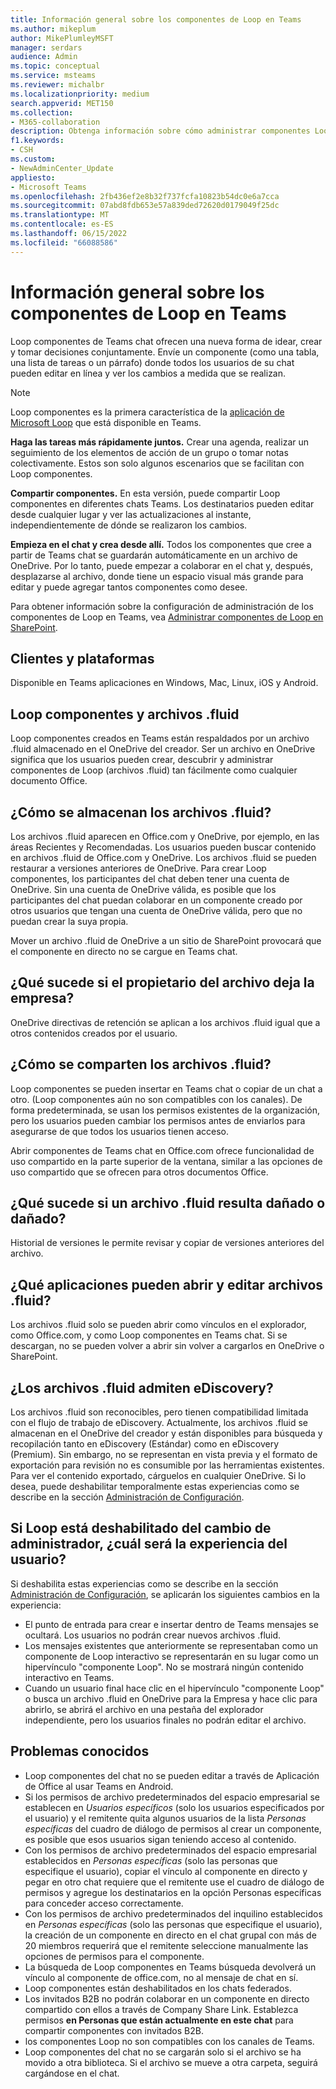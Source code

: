 ```yaml
---
title: Información general sobre los componentes de Loop en Teams
ms.author: mikeplum
author: MikePlumleyMSFT
manager: serdars
audience: Admin
ms.topic: conceptual
ms.service: msteams
ms.reviewer: michalbr
ms.localizationpriority: medium
search.appverid: MET150
ms.collection:
- M365-collaboration
description: Obtenga información sobre cómo administrar componentes Loop en Teams.
f1.keywords:
- CSH
ms.custom:
- NewAdminCenter_Update
appliesto:
- Microsoft Teams
ms.openlocfilehash: 2fb436ef2e8b32f737fcfa10823b54dc0e6a7cca
ms.sourcegitcommit: 07abd8fdb653e57a839ded72620d0179049f25dc
ms.translationtype: MT
ms.contentlocale: es-ES
ms.lasthandoff: 06/15/2022
ms.locfileid: "66088586"
---
```

# <a name="overview-of-loop-components-in-teams"></a>Información general sobre los componentes de Loop en Teams

Loop componentes de Teams chat ofrecen una nueva forma de idear, crear y tomar decisiones conjuntamente. Envíe un componente (como una tabla, una lista de tareas o un párrafo) donde todos los usuarios de su chat pueden editar en línea y ver los cambios a medida que se realizan. 

> [!Note]
> Loop componentes es la primera característica de la [aplicación de Microsoft Loop](https://www.microsoft.com/en-us/microsoft-loop) que está disponible en Teams. 

**Haga las tareas más rápidamente juntos.** Crear una agenda, realizar un seguimiento de los elementos de acción de un grupo o tomar notas colectivamente. Estos son solo algunos escenarios que se facilitan con Loop componentes.

**Compartir componentes.** En esta versión, puede compartir Loop componentes en diferentes chats Teams. Los destinatarios pueden editar desde cualquier lugar y ver las actualizaciones al instante, independientemente de dónde se realizaron los cambios.

**Empieza en el chat y crea desde allí.** Todos los componentes que cree a partir de Teams chat se guardarán automáticamente en un archivo de OneDrive. Por lo tanto, puede empezar a colaborar en el chat y, después, desplazarse al archivo, donde tiene un espacio visual más grande para editar y puede agregar tantos componentes como desee.

Para obtener información sobre la configuración de administración de los componentes de Loop en Teams, vea [Administrar componentes de Loop en SharePoint](/sharepoint/manage-loop-components).

## <a name="clients-and-platforms"></a>Clientes y plataformas

Disponible en Teams aplicaciones en Windows, Mac, Linux, iOS y Android.

## <a name="loop-components-and-fluid-files"></a>Loop componentes y archivos .fluid

Loop componentes creados en Teams están respaldados por un archivo .fluid almacenado en el OneDrive del creador. Ser un archivo en OneDrive significa que los usuarios pueden crear, descubrir y administrar componentes de Loop (archivos .fluid) tan fácilmente como cualquier documento Office. 

## <a name="how-are-fluid--files-stored"></a>¿Cómo se almacenan los archivos .fluid?

Los archivos .fluid aparecen en Office.com y OneDrive, por ejemplo, en las áreas Recientes y Recomendadas. Los usuarios pueden buscar contenido en archivos .fluid de Office.com y OneDrive. Los archivos .fluid se pueden restaurar a versiones anteriores de OneDrive. Para crear Loop componentes, los participantes del chat deben tener una cuenta de OneDrive. Sin una cuenta de OneDrive válida, es posible que los participantes del chat puedan colaborar en un componente creado por otros usuarios que tengan una cuenta de OneDrive válida, pero que no puedan crear la suya propia. 

Mover un archivo .fluid de OneDrive a un sitio de SharePoint provocará que el componente en directo no se cargue en Teams chat.

## <a name="what-happens-if-the-owner-of-the-file-leaves-the-company"></a>¿Qué sucede si el propietario del archivo deja la empresa?

OneDrive directivas de retención se aplican a los archivos .fluid igual que a otros contenidos creados por el usuario.

## <a name="how-are-fluid-files-shared"></a>¿Cómo se comparten los archivos .fluid?

Loop componentes se pueden insertar en Teams chat o copiar de un chat a otro. (Loop componentes aún no son compatibles con los canales). De forma predeterminada, se usan los permisos existentes de la organización, pero los usuarios pueden cambiar los permisos antes de enviarlos para asegurarse de que todos los usuarios tienen acceso.

Abrir componentes de Teams chat en Office.com ofrece funcionalidad de uso compartido en la parte superior de la ventana, similar a las opciones de uso compartido que se ofrecen para otros documentos Office.

## <a name="what-if-a-fluid-file-becomes-corrupted-or-damaged"></a>¿Qué sucede si un archivo .fluid resulta dañado o dañado?

Historial de versiones le permite revisar y copiar de versiones anteriores del archivo.

## <a name="what-apps-can-open-and-edit-fluid-files"></a>¿Qué aplicaciones pueden abrir y editar archivos .fluid?

Los archivos .fluid solo se pueden abrir como vínculos en el explorador, como Office.com, y como Loop componentes en Teams chat. Si se descargan, no se pueden volver a abrir sin volver a cargarlos en OneDrive o SharePoint.

## <a name="does-fluid-files-support-ediscovery"></a>¿Los archivos .fluid admiten eDiscovery?

Los archivos .fluid son reconocibles, pero tienen compatibilidad limitada con el flujo de trabajo de eDiscovery. Actualmente, los archivos .fluid se almacenan en el OneDrive del creador y están disponibles para búsqueda y recopilación tanto en eDiscovery (Estándar) como en eDiscovery (Premium). Sin embargo, no se representan en vista previa y el formato de exportación para revisión no es consumible por las herramientas existentes. Para ver el contenido exportado, cárguelos en cualquier OneDrive. Si lo desea, puede deshabilitar temporalmente estas experiencias como se describe en la sección [Administración de Configuración](/sharepoint/manage-loop-components#settings-management).

## <a name="if-loop-is-disabled-from-the-admin-switch-what-will-the-user-experience-be"></a>Si Loop está deshabilitado del cambio de administrador, ¿cuál será la experiencia del usuario?

Si deshabilita estas experiencias como se describe en la sección [Administración de Configuración](/sharepoint/manage-loop-components#settings-management), se aplicarán los siguientes cambios en la experiencia:

- El punto de entrada para crear e insertar dentro de Teams mensajes se ocultará. Los usuarios no podrán crear nuevos archivos .fluid.
- Los mensajes existentes que anteriormente se representaban como un componente de Loop interactivo se representarán en su lugar como un hipervínculo "componente Loop". No se mostrará ningún contenido interactivo en Teams.
- Cuando un usuario final hace clic en el hipervínculo "componente Loop" o busca un archivo .fluid en OneDrive para la Empresa y hace clic para abrirlo, se abrirá el archivo en una pestaña del explorador independiente, pero los usuarios finales no podrán editar el archivo.

## <a name="known-issues"></a>Problemas conocidos

- Loop componentes del chat no se pueden editar a través de Aplicación de Office al usar Teams en Android.
- Si los permisos de archivo predeterminados del espacio empresarial se establecen en *Usuarios específicos* (solo los usuarios especificados por el usuario) y el remitente quita algunos usuarios de la lista *Personas específicas* del cuadro de diálogo de permisos al crear un componente, es posible que esos usuarios sigan teniendo acceso al contenido.
- Con los permisos de archivo predeterminados del espacio empresarial establecidos en *Personas específicas* (solo las personas que especifique el usuario), copiar el vínculo al componente en directo y pegar en otro chat requiere que el remitente use el cuadro de diálogo de permisos y agregue los destinatarios en la opción Personas específicas para conceder acceso correctamente.
- Con los permisos de archivo predeterminados del inquilino establecidos en *Personas específicas* (solo las personas que especifique el usuario), la creación de un componente en directo en el chat grupal con más de 20 miembros requerirá que el remitente seleccione manualmente las opciones de permisos para el componente.
- La búsqueda de Loop componentes en Teams búsqueda devolverá un vínculo al componente de office.com, no al mensaje de chat en sí.
- Loop componentes están deshabilitados en los chats federados.
- Los invitados B2B no podrán colaborar en un componente en directo compartido con ellos a través de Company Share Link. Establezca permisos **en Personas que están actualmente en este chat** para compartir componentes con invitados B2B.
- los componentes Loop no son compatibles con los canales de Teams.
- Loop componentes del chat no se cargarán solo si el archivo se ha movido a otra biblioteca. Si el archivo se mueve a otra carpeta, seguirá cargándose en el chat.
